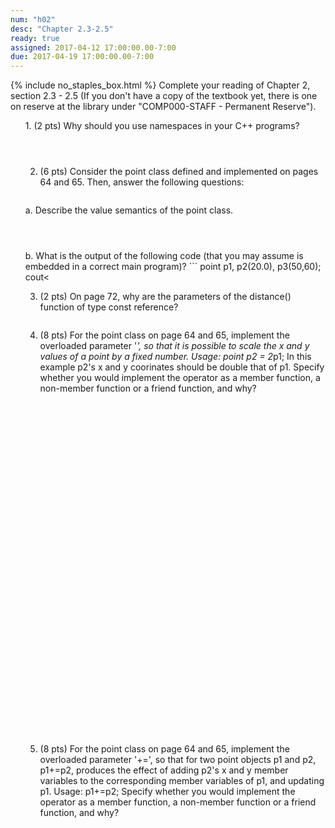 ```yaml
---
num: "h02"
desc: "Chapter 2.3-2.5"
ready: true
assigned: 2017-04-12 17:00:00.00-7:00
due: 2017-04-19 17:00:00.00-7:00
---
```

{% include no_staples_box.html %}
Complete your reading of Chapter 2, section 2.3 - 2.5 (If you don't have a copy of the textbook yet, there is one on reserve at the library under "COMP000-STAFF - Permanent Reserve").

<ol markdown="1">
1. (2 pts) Why should you use namespaces in your C++ programs? 
<div style="margin-bottom:4em"></div>

2. (6 pts) Consider the point class defined and implemented on pages 64 and 65. Then, answer the following questions:
<div style="margin-bottom:2em"></div>
a. Describe the value semantics of the point class. 
<div style="margin-bottom:4em"></div>
b. What is the output of the following code (that you may assume is embedded in a correct main program)? 
```
point p1, p2(20.0), p3(50,60); 
cout<<p1.get_x()<<" "<<p1.get_y()<<endl;
cout<<p2.get_x()<<" "<<p2.get_y()<<endl;
cout<<p3.get_x()<<" "<<p3.get_y()<<endl;
p1 = p3;
p1.rotate90();
cout<<p1.get_x()<<" "<<p1.get_y()<<endl;
```
c. Is the default copy constructor invoked in the above code?

<div style="margin-bottom:4em"></div>

3. (2 pts) On page 72, why are the parameters of the distance() function of type const reference?  
<div style="margin-bottom:2em"></div>
<div class="pagebreak"></div>

4. (8 pts) For the point class on page 64 and 65, implement the overloaded parameter '*', so that it is possible to scale the x and y values of a point by a fixed number. Usage: point p2 = 2*p1; In this example p2's x and y coorinates should be double that of p1. Specify whether you would implement the operator as a member function, a non-member function or a friend function, and why?
<div style="margin-bottom:40em"></div>

5. (8 pts) For the point class on page 64 and 65, implement the overloaded parameter '+=', so that for two point objects p1 and p2, p1+=p2, produces the effect of adding p2's x and y member variables to the corresponding member variables of p1, and updating p1. Usage: p1+=p2;  Specify whether you would implement the operator as a member function, a non-member function or a friend function, and why?
<div style="margin-bottom:20em"></div>


</ol>